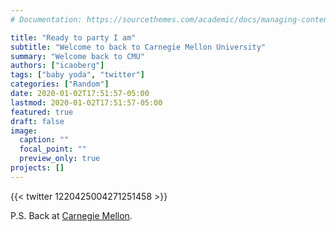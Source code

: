 ```yaml
---
# Documentation: https://sourcethemes.com/academic/docs/managing-content/

title: "Ready to party I am"
subtitle: "Welcome to back to Carnegie Mellon University"
summary: "Welcome back to CMU"
authors: ["icaoberg"]
tags: ["baby yoda", "twitter"]
categories: ["Random"]
date: 2020-01-02T17:51:57-05:00
lastmod: 2020-01-02T17:51:57-05:00
featured: true
draft: false
image:
  caption: ""
  focal_point: ""
  preview_only: true
projects: []
---
```


{{< twitter 1220425004271251458 >}}

P.S. Back at [Carnegie Mellon](http://www.cmu.edu).
